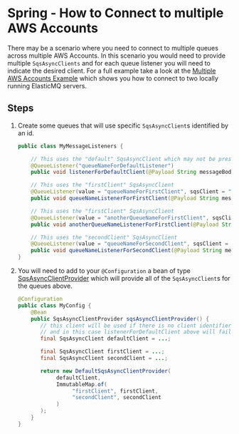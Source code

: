 # Spring - How to Connect to multiple AWS Accounts

There may be a scenario where you need to connect to multiple queues across multiple AWS Accounts. In this scenario you would
need to provide multiple `SqsAsyncClients` and for each queue listener you will need to indicate the desired client. For a full
example take a look at the [Multiple AWS Accounts Example](../../../examples/spring-multiple-aws-account-example) which shows you how to
connect to two locally running ElasticMQ servers.

## Steps

1.  Create some queues that will use specific `SqsAsyncClient`s identified by an id.

    ```java
    public class MyMessageListeners {

        // This uses the "default" SqsAsyncClient which may not be present
        @QueueListener("queueNameForDefaultListener")
        public void listenerForDefaultClient(@Payload String messageBody) {}

        // This uses the "firstClient" SqsAsyncClient
        @QueueListener(value = "queueNameForFirstClient", sqsClient = "firstClient")
        public void queueNameListenerForFirstClient(@Payload String messageBody) {}

        // This uses the "firstClient" SqsAsyncClient
        @QueueListener(value = "anotherQueueNameForFirstClient", sqsClient = "firstClient")
        public void anotherQueueNameListenerForFirstClient(@Payload String messageBody) {}

        // This uses the "secondClient" SqsAsyncClient
        @QueueListener(value = "queueNameForSecondClient", sqsClient = "secondClient")
        public void queueNameListenerForSecondClient(@Payload String messageBody) {}
    }

    ```

1.  You will need to add to your `@Configuration` a bean of type
    [SqsAsyncClientProvider](../../../api/src/main/java/com/jashmore/sqs/client/SqsAsyncClientProvider.java)
    which will provide all of the `SqsAsyncClient`s for the queues above.

    ```java
    @Configuration
    public class MyConfig {
        @Bean
        public SqsAsyncClientProvider sqsAsyncClientProvider() {
           // this client will be used if there is no client identifier for the listener. Note that this can be null
           // and in this case listenerForDefaultClient above will fail to wrap
           final SqsAsyncClient defaultClient = ...;

           final SqsAsyncClient firstClient = ...;
           final SqsAsyncClient secondClient = ...;

           return new DefaultSqsAsyncClientProvider(
                defaultClient,
                ImmutableMap.of(
                     "firstClient", firstClient,
                     "secondClient", secondClient
                )
           );
        }
    }
    ```
